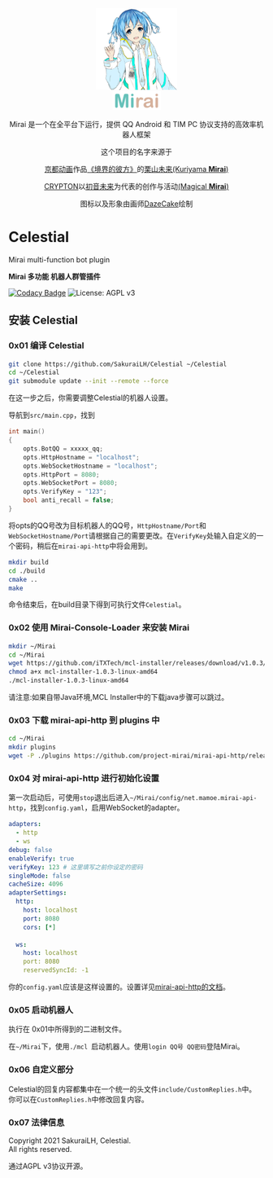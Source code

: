 <div align="center">
   <img width="160" src="https://github.com/mamoe/mirai/blob/dev/docs/mirai.png" alt="logo"></br>
   <img width="95" src="https://github.com/mamoe/mirai/blob/dev/docs/mirai.svg" alt="title">

<br>

Mirai 是一个在全平台下运行，提供 QQ Android 和 TIM PC 协议支持的高效率机器人框架

这个项目的名字来源于
     <p><a href = "http://www.kyotoanimation.co.jp/">京都动画</a>作品<a href = "https://zh.moegirl.org/zh-hans/%E5%A2%83%E7%95%8C%E7%9A%84%E5%BD%BC%E6%96%B9">《境界的彼方》</a>的<a href = "https://zh.moegirl.org/zh-hans/%E6%A0%97%E5%B1%B1%E6%9C%AA%E6%9D%A5">栗山未来(Kuriyama <b>Mirai</b>)</a></p>
     <p><a href = "https://www.crypton.co.jp/">CRYPTON</a>以<a href = "https://www.crypton.co.jp/miku_eng">初音未来</a>为代表的创作与活动<a href = "https://magicalmirai.com/2019/index_en.html">(Magical <b>Mirai</b>)</a></p>
图标以及形象由画师<a href = "">DazeCake</a>绘制
</div>

# Celestial
Mirai multi-function bot plugin

<b>Mirai 多功能 机器人群管插件</b>

[![Codacy Badge](https://app.codacy.com/project/badge/Grade/be68e2bcf2b44567a9d3cb7413a05252)](https://www.codacy.com/gh/SakuraiLH/Celestial/dashboard?utm_source=github.com&amp;utm_medium=referral&amp;utm_content=SakuraiLH/Celestial&amp;utm_campaign=Badge_Grade)
![License: AGPL v3](https://img.shields.io/badge/License-AGPL%20v3-blue.svg)

## 安装 Celestial

### 0x01 编译 Celestial

```sh
git clone https://github.com/SakuraiLH/Celestial ~/Celestial
cd ~/Celestial
git submodule update --init --remote --force
```

在这一步之后，你需要调整Celestial的机器人设置。

导航到`src/main.cpp`，找到

```c++
int main()
{
	opts.BotQQ = xxxxx_qq;
	opts.HttpHostname = "localhost";
	opts.WebSocketHostname = "localhost";
	opts.HttpPort = 8080;
	opts.WebSocketPort = 8080;
	opts.VerifyKey = "123";
	bool anti_recall = false;
}
```

将opts的QQ号改为目标机器人的QQ号，`HttpHostname/Port`和`WebSocketHostname/Port`请根据自己的需要更改。在`VerifyKey`处输入自定义的一个密码，稍后在`mirai-api-http`中将会用到。

```sh
mkdir build
cd ./build
cmake ..
make
```

命令结束后，在build目录下得到可执行文件`Celestial`。

### 0x02 使用 Mirai-Console-Loader 来安装 Mirai

```sh
mkdir ~/Mirai
cd ~/Mirai
wget https://github.com/iTXTech/mcl-installer/releases/download/v1.0.3/mcl-installer-1.0.3-linux-amd64
chmod a+x mcl-installer-1.0.3-linux-amd64
./mcl-installer-1.0.3-linux-amd64
```

请注意:如果自带Java环境,MCL Installer中的下载java步骤可以跳过。

### 0x03 下载 mirai-api-http 到 plugins 中

```sh
cd ~/Mirai
mkdir plugins
wget -P ./plugins https://github.com/project-mirai/mirai-api-http/releases/download/v2.2.0/mirai-api-http-v2.2.0.mirai.jar
```

### 0x04 对 mirai-api-http 进行初始化设置

第一次启动后，可使用`stop`退出后进入`~/Mirai/config/net.mamoe.mirai-api-http`，找到`config.yaml`，启用WebSocket的adapter。

```yaml
adapters:
  - http
  - ws
debug: false
enableVerify: true
verifyKey: 123 # 这里填写之前你设定的密码
singleMode: false
cacheSize: 4096
adapterSettings:
  http:
    host: localhost
    port: 8080
    cors: [*]

  ws:
    host: localhost
    port: 8080
    reservedSyncId: -1
```

你的`config.yaml`应该是这样设置的。设置详见[mirai-api-http的文档](https://github.com/project-mirai/mirai-api-http#adapter)。

### 0x05 启动机器人

执行在 0x01中所得到的二进制文件。

在`~/Mirai`下，使用`./mcl `启动机器人。使用`login QQ号 QQ密码`登陆Mirai。

### 0x06 自定义部分

Celestial的回复内容都集中在一个统一的头文件`include/CustomReplies.h`中。
你可以在`CustomReplies.h`中修改回复内容。

### 0x07 法律信息

Copyright <C> 2021 SakuraiLH, Celestial.<br>
All rights reserved.

通过AGPL v3协议开源。
